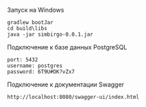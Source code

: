 Запуск на Windows
```
gradlew bootJar
cd build\libs
java -jar simbirgo-0.0.1.jar
```

Подключение к базе данных PostgreSQL
```
port: 5432
username: postgres
password: 6T9U#DK?vZx7
```

Подключение к документации Swagger
```
http://localhost:8080/swagger-ui/index.html
```
